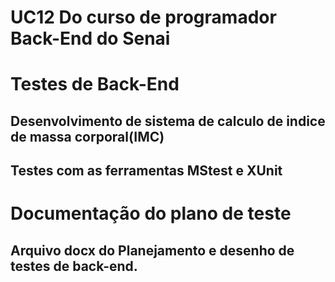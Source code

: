 # UC12 Do curso de programador Back-End do Senai

# Testes de Back-End
## Desenvolvimento de sistema de calculo de indice de massa corporal(IMC)
## Testes com as ferramentas MStest e XUnit

# Documentação do plano de teste
## Arquivo docx do Planejamento e desenho de testes de back-end.
